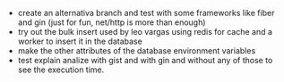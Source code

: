 - create an alternativa branch and test with some frameworks like fiber and gin (just for fun, net/http is more than enough)
- try out the bulk insert used by leo vargas using redis for cache and a worker to insert it in the database
- make the other attributes of the database environment variables
- test explain analize with gist and with gin and without any of those to see the execution time.